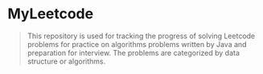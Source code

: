 # MyLeetcode


> This repository is used for tracking the progress of solving Leetcode problems for practice on algorithms problems written by Java and preparation for interview. The problems are categorized by data structure or algorithms.  
